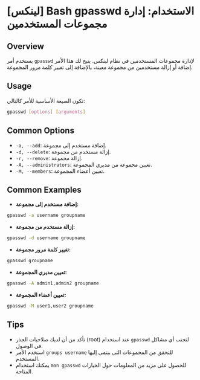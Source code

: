 # [لينكس] Bash gpasswd الاستخدام: إدارة مجموعات المستخدمين

## Overview
يستخدم أمر `gpasswd` لإدارة مجموعات المستخدمين في نظام لينكس. يتيح لك هذا الأمر إضافة أو إزالة مستخدمين من مجموعة معينة، بالإضافة إلى تغيير كلمة مرور المجموعة.

## Usage
تكون الصيغة الأساسية للأمر كالتالي:

```bash
gpasswd [options] [arguments]
```

## Common Options
- `-a, --add`: إضافة مستخدم إلى مجموعة.
- `-d, --delete`: إزالة مستخدم من مجموعة.
- `-r, --remove`: إزالة مجموعة.
- `-A, --administrators`: تعيين مجموعة من مديري المجموعة.
- `-M, --members`: تعيين أعضاء المجموعة.

## Common Examples
- **إضافة مستخدم إلى مجموعة:**
```bash
gpasswd -a username groupname
```

- **إزالة مستخدم من مجموعة:**
```bash
gpasswd -d username groupname
```

- **تغيير كلمة مرور مجموعة:**
```bash
gpasswd groupname
```

- **تعيين مديري المجموعة:**
```bash
gpasswd -A admin1,admin2 groupname
```

- **تعيين أعضاء المجموعة:**
```bash
gpasswd -M user1,user2 groupname
```

## Tips
- تأكد من أن لديك صلاحيات الجذر (root) عند استخدام `gpasswd` لتجنب أي مشاكل في الوصول.
- استخدم الأمر `groups username` للتحقق من المجموعات التي ينتمي إليها المستخدم.
- يمكنك استخدام `man gpasswd` للحصول على مزيد من المعلومات حول الخيارات المتاحة.
